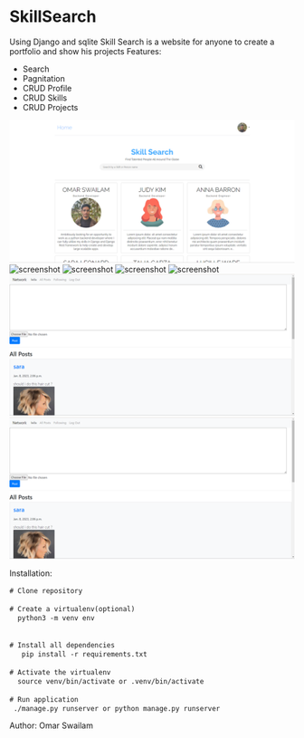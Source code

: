 # SkillSearch
Using Django and sqlite
Skill Search is a website for anyone to create a portfolio and show his projects
Features:
  - Search 
  - Pagnitation
  - CRUD Profile
  - CRUD Skills
  - CRUD Projects

![screenshot](https://github.com/OmarSwailam/SkillSearch/blob/master/screenshots/Screenshot_20230201_020209.png)
![screenshot](https://github.com/OmarSwailam/socialmedia/blob/master/screenshots/Screenshot_20230201_020209.png)
![screenshot](https://github.com/OmarSwailam/socialmedia/blob/master/screenshots/Screenshot_20230201_020223.png)
![screenshot](https://github.com/OmarSwailam/socialmedia/blob/master/screenshots/Screenshot_20230201_020258.png)
![screenshot](https://github.com/OmarSwailam/socialmedia/blob/master/screenshots/Screenshot_20230201_020312.png)
![screenshot](https://github.com/OmarSwailam/socialmedia/blob/master/screenshots/Screenshot_20230108_033604.png)
![screenshot](https://github.com/OmarSwailam/socialmedia/blob/master/screenshots/Screenshot_20230108_033604.png)

Installation:

    # Clone repository

    # Create a virtualenv(optional)
      python3 -m venv env


    # Install all dependencies
       pip install -r requirements.txt

    # Activate the virtualenv
      source venv/bin/activate or .venv/bin/activate

    # Run application
     ./manage.py runserver or python manage.py runserver

Author:
  Omar Swailam
